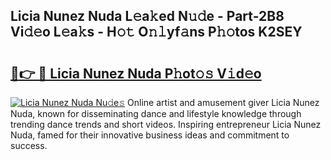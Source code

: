 ## Licia Nunez Nuda L𝚎a𝚔ed N𝚞𝚍e - Part-2B8 Vi𝚍𝚎o L𝚎a𝚔s - H𝚘𝚝 O𝚗𝚕yf𝚊ns P𝚑𝚘tos K2SEY

# <h2><a href="http://kfc324.oniu.top/?m=Licia+Nunez+Nuda">🔗👉 🔴 Licia Nunez Nuda P𝚑ot𝚘𝚜 V𝚒d𝚎o</a></h2>

[![Licia Nunez Nuda Nu𝚍e𝚜](https://i.imgur.com/0qMVB7G.gif)](http://kfc324.oniu.top/?m=Licia+Nunez+Nuda)
Online artist and amusement giver Licia Nunez Nuda, known for disseminating dance and lifestyle knowledge through trending dance trends and short videos. Inspiring entrepreneur Licia Nunez Nuda, famed for their innovative business ideas and commitment to success.  
